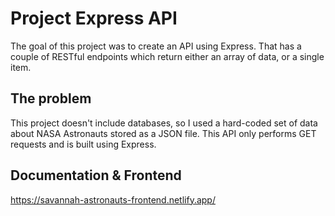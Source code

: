 # Project Express API

The goal of this project was to create an API using Express. That has a couple of RESTful endpoints which return
either an array of data, or a single item.

## The problem

This project doesn't include databases, so I used a hard-coded set of data about NASA Astronauts stored as a JSON
file. This API only performs GET requests and is built using Express. 

## Documentation & Frontend

https://savannah-astronauts-frontend.netlify.app/
